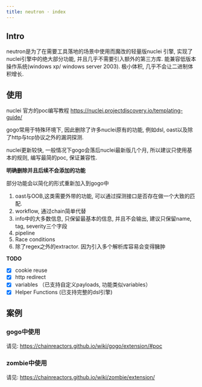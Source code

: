 ```yaml
---
title: neutron · index
---
```




## Intro

neutron是为了在需要工具落地的场景中使用而魔改的轻量版nuclei 引擎, 实现了nuclei引擎中的绝大部分功能, 并且几乎不需要引入额外的第三方库. 能兼容低版本操作系统(windows xp/ windows server 2003). 极小体积, 几乎不会让二进制体积增长.



## 使用

nuclei 官方的poc编写教程 https://nuclei.projectdiscovery.io/templating-guide/

gogo常用于特殊环境下, 因此删除了许多nuclei原有的功能, 例如dsl, oast以及除了http与tcp协议之外的漏洞探测.

nuclei更新较快, 一般情况下gogo会落后nuclei最新版几个月, 所以建议只使用基本的规则, 编写最简的poc, 保证兼容性.

**明确删除并且后续不会添加的功能**

部分功能会以简化的形式重新加入到gogo中

1. oast与OOB,这类需要外带的功能, 可以通过探测接口是否存在做一个大致的匹配.
2. workflow, 通过chain简单代替
3. info中的大多数信息, 只保留最基本的信息, 并且不会输出, 建议只保留name, tag, severity三个字段
4. pipeline
5. Race conditions
6. 除了regex之外的extractor. 因为引入多个解析库容易会变得臃肿

**TODO**

- [x] cookie reuse
- [x] http redirect
- [x] variables  （已支持自定义payloads, 功能类似variables）
- [x] Helper Functions (已支持完整的dsl引擎)

## 案例

### gogo中使用

请见: https://chainreactors.github.io/wiki/gogo/extension/#poc



### zombie中使用

请见: https://chainreactors.github.io/wiki/zombie/extension/
